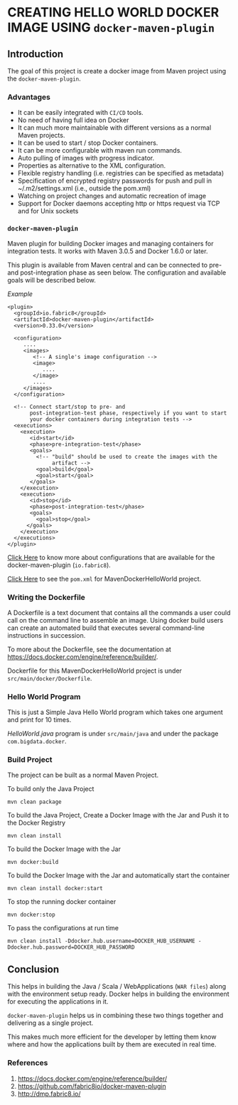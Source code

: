 # CREATING HELLO WORLD DOCKER IMAGE USING `docker-maven-plugin`

## Introduction

The goal of this project is create a docker image from Maven project using the `docker-maven-plugin`.

### Advantages

- It can be easily integrated with `CI/CD` tools.
- No need of having full idea on Docker
- It can much more maintainable with different versions as a normal Maven projects.
- It can be used to start / stop Docker containers.
- It can be more configurable with maven run commands.
- Auto pulling of images with progress indicator.
- Properties as alternative to the XML configuration.
- Flexible registry handling (i.e. registries can be specified as metadata)
- Specification of encrypted registry passwords for push and pull in ~/.m2/settings.xml (i.e., outside the pom.xml)
- Watching on project changes and automatic recreation of image
- Support for Docker daemons accepting http or https request via TCP and for Unix sockets

### `docker-maven-plugin`

Maven plugin for building Docker images and managing containers for integration tests. It works with Maven 3.0.5 and Docker 1.6.0 or later.

This plugin is available from Maven central and can be connected to pre- and post-integration phase as seen below. The configuration and available goals will be described below.

*Example*

```
<plugin>
  <groupId>io.fabric8</groupId>
  <artifactId>docker-maven-plugin</artifactId>
  <version>0.33.0</version>

  <configuration>
     ....
     <images>
        <!-- A single's image configuration -->
        <image>
           ....
        </image>
        ....
     </images>
  </configuration>

  <!-- Connect start/stop to pre- and
       post-integration-test phase, respectively if you want to start
       your docker containers during integration tests -->
  <executions>
    <execution>
       <id>start</id>
       <phase>pre-integration-test</phase>
       <goals>
         <!-- "build" should be used to create the images with the
              artifact -->
         <goal>build</goal>
         <goal>start</goal>
       </goals>
    </execution>
    <execution>
       <id>stop</id>
       <phase>post-integration-test</phase>
       <goals>
         <goal>stop</goal>
      </goals>
    </execution>
  </executions>
</plugin>
```

[Click Here](http://dmp.fabric8.io/) to know more about configurations that are available for the docker-maven-plugin (`io.fabric8`).

[Click Here](https://github.com/AshokKumarChoppadandi/dev-environments/blob/feature/maven-docker-hello-world/MavenDockerHelloWorld/pom.xml) to see the `pom.xml` for MavenDockerHelloWorld project.

### Writing the Dockerfile

A Dockerfile is a text document that contains all the commands a user could call on the command line to assemble an image. Using docker build users can create an automated build that executes several command-line instructions in succession.

To more about the Dockerfile, see the documentation at https://docs.docker.com/engine/reference/builder/.

Dockerfile for this MavenDockerHelloWorld project is under `src/main/docker/Dockerfile`.

### Hello World Program

This is just a Simple Java Hello World program which takes one argument and print for 10 times.

*HelloWorld.java* program is under `src/main/java` and under the package `com.bigdata.docker`.

### Build Project

The project can be built as a normal Maven Project.

To build only the Java Project

`mvn clean package`

To build the Java Project, Create a Docker Image with the Jar and Push it to the Docker Registry

`mvn clean install`

To build the Docker Image with the Jar

`mvn docker:build`

To build the Docker Image with the Jar and automatically start the container

`mvn clean install docker:start`

To stop the running docker container

`mvn docker:stop`

To pass the configurations at run time

`mvn clean install -Ddocker.hub.username=DOCKER_HUB_USERNAME -Ddocker.hub.password=DOCKER_HUB_PASSWORD`

## Conclusion

This helps in building the Java / Scala / WebApplications (`WAR files`) along with the environment setup ready. Docker helps in building the environment for executing the applications in it.

`docker-maven-plugin` helps us in combining these two things together and delivering as a single project.

This makes much more efficient for the developer by letting them know where and how the applications built by them are executed in real time.

### References

1. https://docs.docker.com/engine/reference/builder/
2. https://github.com/fabric8io/docker-maven-plugin
3. http://dmp.fabric8.io/
